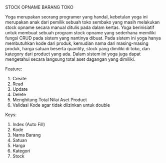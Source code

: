 STOCK OPNAME BARANG TOKO

Yoga merupakan seorang programer yang handal, kebetulan yoga ini merupakan anak dari pemilik sebuah toko sembako yang masih melakukan stock opname secara manual ditulis pada dalam kertas. Yoga berinisiatif untuk membuat sebuah program stock opname yang sederhana memiliki fungsi CRUD pada sistem yang nantinya dibuat. Pada sistem ini yoga hanya membutuhkan kode dari produk, kemudian nama dari masing-masing produk, harga satuan beserta quantity, stock yang dimiliki di toko, dan kategory dari product yang ada. Dalam sistem ini yoga juga dapat mengetahui secara langsung total aset dagangan yang dimiliki.

Feature:

1. Create
2. Read
3. Update
4. Delete
5. Menghitung Total Nilai Aset Product
6. Validasi Kode agar tidak diizinkan untuk double

Keys:
1. Index (Auto Fill)
2. Kode
3. Nama Barang
4. Satuan
5. Harga
6. Kategori
7. Stock
